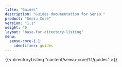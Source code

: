 ```yaml
---
title: "Guides"
description: "Guides documentation for Sensu."
product: "Sensu Core"
version: "1.1"
weight: 40
layout: "base-for-directory-listing"
menu:
  sensu-core-1.1:
    identifier: guides
---
```


{{< directoryListing "content/sensu-core/1.1/guides" >}}
